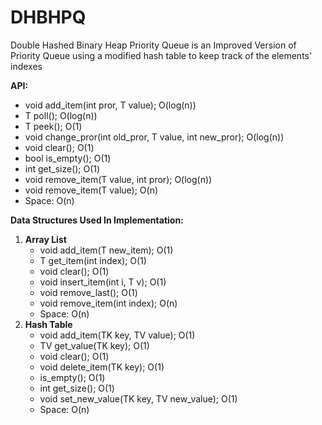 # DHBHPQ
Double Hashed Binary Heap Priority Queue is an Improved Version of Priority Queue using a modified hash table to keep track of the elements' indexes

**API:**
  - void add_item(int pror, T value); O(log(n))
  - T poll(); O(log(n))
  - T peek(); O(1)
  - void change_pror(int old_pror, T value, int new_pror); O(log(n))
  - void clear(); O(1)
  - bool is_empty(); O(1)
  - int get_size(); O(1)
  - void remove_item(T value, int pror); O(log(n))
  - void remove_item(T value); O(n)
  - Space: O(n)

**Data Structures Used In Implementation:**
1. **Array List**
    - void add_item(T new_item); O(1)
    - T get_item(int index); O(1)
    - void clear(); O(1)
    - void insert_item(int i, T v); O(1)
    - void remove_last(); O(1)
    - void remove_item(int index); O(n)
    - Space: O(n)
2. **Hash Table**
    - void add_item(TK key, TV value); O(1)
    - TV get_value(TK key); O(1)
    - void clear(); O(1)
    - void delete_item(TK key); O(1)
    - is_empty(); O(1)
    - int get_size(); O(1)
    - void set_new_value(TK key, TV new_value); O(1)
    - Space: O(n)
